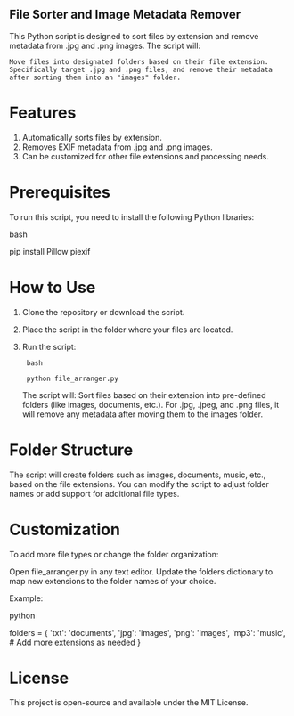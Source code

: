 ## File Sorter and Image Metadata Remover

This Python script is designed to sort files by extension and remove metadata from .jpg and .png images. The script will:

    Move files into designated folders based on their file extension.
    Specifically target .jpg and .png files, and remove their metadata after sorting them into an "images" folder.

# Features

1. Automatically sorts files by extension.
2. Removes EXIF metadata from .jpg and .png images.
3. Can be customized for other file extensions and processing needs.

# Prerequisites

To run this script, you need to install the following Python libraries:

bash

pip install Pillow piexif

# How to Use

1. Clone the repository or download the script.
2. Place the script in the folder where your files are located.
3. Run the script:

        bash

        python file_arranger.py

    The script will:
        Sort files based on their extension into pre-defined folders (like images, documents, etc.).
        For .jpg, .jpeg, and .png files, it will remove any metadata after moving them to the images folder.

# Folder Structure

The script will create folders such as images, documents, music, etc., based on the file extensions.
You can modify the script to adjust folder names or add support for additional file types.

# Customization

To add more file types or change the folder organization:

Open file_arranger.py in any text editor.
Update the folders dictionary to map new extensions to the folder names of your choice.

Example:

python

folders = {
    'txt': 'documents',
    'jpg': 'images',
    'png': 'images',
    'mp3': 'music',
    # Add more extensions as needed
}

# License

This project is open-source and available under the MIT License.
